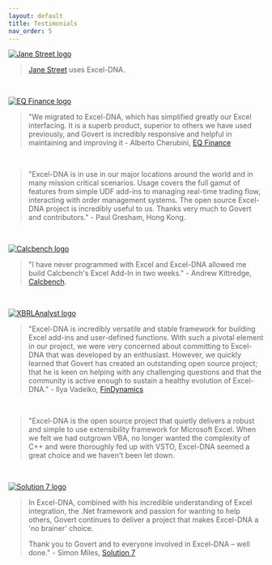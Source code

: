 ```yaml
---
layout: default
title: Testimonials
nav_order: 5
---
```

[![Jane Street logo][jane-street-logo]][jane-street]
>[Jane Street][jane-street] uses Excel-DNA.

<br>

[![EQ Finance logo][eq-finance-logo]][eq-finance]
>"We migrated to Excel-DNA, which has simplified greatly our Excel interfacing. It is a superb product, superior to others we have used previously, and Govert is incredibly responsive and helpful in maintaining and improving it - Alberto Cherubini, [EQ Finance][eq-finance]

<br>

>"Excel-DNA is in use in our major locations around the world and in many mission critical scenarios. Usage covers the full gamut of features from simple UDF add-ins to managing real-time trading flow, interacting with order management systems. The open source Excel-DNA project is incredibly useful to us. Thanks very much to Govert and contributors." - Paul Gresham, Hong Kong.

<br>

[![Calcbench logo][calcbench-logo]][calcbench]
>"I have never programmed with Excel and Excel-DNA allowed me build Calcbench's Excel Add-In in two weeks." - Andrew Kittredge, [Calcbench][calcbench].

<br>

[![XBRLAnalyst logo][xbrlanalyst-logo]][findynamics]
>"Excel-DNA is incredibly versatile and stable framework for building Excel add-ins and user-defined functions. With such a pivotal element in our project, we were very concerned about committing to Excel-DNA that was developed by an enthusiast. However, we quickly learned that Govert has created an outstanding open source project; that he is keen on helping with any challenging questions and that the community is active enough to sustain a healthy evolution of Excel-DNA." - Ilya Vadeiko, [FinDynamics][findynamics]

<br>

>"Excel-DNA is the open source project that quietly delivers a robust and simple to use extensibility framework for Microsoft Excel. When we felt we had outgrown VBA, no longer wanted the complexity of C++ and were thoroughly fed up with VSTO, Excel-DNA seemed a great choice and we haven't been let down.

<br>

[![Solution 7 logo][solution7-logo]][solution-7]
>In Excel-DNA, combined with his incredible understanding of Excel integration, the .Net framework and passion for wanting to help others, Govert continues to deliver a project that makes Excel-DNA a 'no brainer' choice.
>
>Thank you to Govert and to everyone involved in Excel-DNA – well done." - Simon Miles, [Solution 7][solution-7]

[jane-street-logo]: images/jane-street-logo.png "Jane Street"
[jane-street]: http://www.janestcapital.com
[eq-finance-logo]: images/eq-finance-logo.png "EQ Finance"
[eq-finance]: http://eqfltd.com
[calcbench]: http://www.calcbench.com
[calcbench-logo]: images/calcbench-logo.png "Calcbench"
[xbrlanalyst-logo]: images/xbrl-analyst-logo.png "Findynamics"
[findynamics]: http://findynamics.com
[solution7-logo]: images/solution7-logo.png "Solution 7"
[solution-7]: http://www.solution7.co.uk